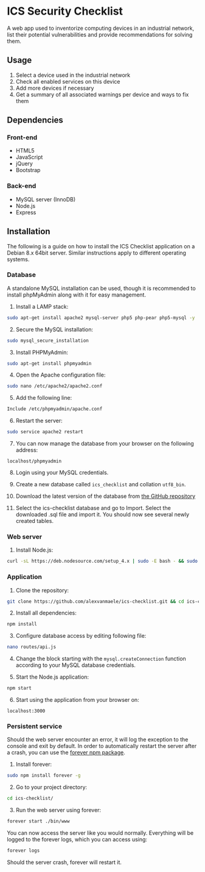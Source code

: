 ICS Security Checklist
=======

A web app used to inventorize computing devices in an industrial network, list their potential vulnerabilities and provide recommendations for solving them.

## Usage
1. Select a device used in the industrial network
2. Check all enabled services on this device
3. Add more devices if necessary    
4. Get a summary of all associated warnings per device and ways to fix them

## Dependencies
### Front-end
* HTML5
* JavaScript
* jQuery
* Bootstrap

### Back-end
* MySQL server (InnoDB)
* Node.js
* Express

## Installation
The following is a guide on how to install the ICS Checklist application on a Debian 8.x 64bit server. Similar instructions apply to different operating systems.

### Database
A standalone MySQL installation can be used, though it is recommended to install phpMyAdmin along with it for easy management.

1. Install a LAMP stack:
  ```sh
  sudo apt-get install apache2 mysql-server php5 php-pear php5-mysql -y
  ```

2. Secure the MySQL installation:
  ```sh
  sudo mysql_secure_installation
  ```

3. Install PHPMyAdmin:
  ```sh
  sudo apt-get install phpmyadmin
  ```

4. Open the Apache configuration file:
  ```sh
  sudo nano /etc/apache2/apache2.conf
  ```

5. Add the following line:
  ```sh
  Include /etc/phpmyadmin/apache.conf
  ```

6. Restart the server:
  ```sh
  sudo service apache2 restart
  ```

7. You can now manage the database from your browser on the following address:
  ```
  localhost/phpmyadmin
  ```

8. Login using your MySQL credentials.

9. Create a new database called ```ics_checklist``` and collation ```utf8_bin```.

10. Download the latest version of the database from [the GitHub repository](https://github.com/alexvanmaele/ics-checklist-database)

11. Select the ics-checklist database and go to Import. Select the downloaded .sql file and import it. You should now see several newly created tables.

### Web server
1. Install Node.js:
  ```sh
  curl -sL https://deb.nodesource.com/setup_4.x | sudo -E bash - && sudo apt-get install -y nodejs
  ```

### Application
1. Clone the repository:
  ```sh
  git clone https://github.com/alexvanmaele/ics-checklist.git && cd ics-checklist
  ```

2. Install all dependencies:
  ```sh
  npm install
  ```

3. Configure database access by editing following file:
  ```sh
  nano routes/api.js
  ```

4. Change the block starting with the ```mysql.createConnection``` function according to your MySQL database credentials.

5. Start the Node.js application:
  ```sh
  npm start
  ```

6. Start using the application from your browser on:
  ```
  localhost:3000
  ```
  
  
### Persistent service
Should the web server encounter an error, it will log the exception to the console and exit by default. In order to automatically restart the server after a crash, you can use the [forever npm package](https://www.npmjs.com/package/forever).

1. Install forever:
  ```sh
  sudo npm install forever -g
  ```
  
2. Go to your project directory:
  ```sh
  cd ics-checklist/
  ```

3. Run the web server using forever:
  ```sh
  forever start ./bin/www
  ```

You can now access the server like you would normally. Everything will be logged to the forever logs, which you can access using:
  ```sh
  forever logs
  ```
  
Should the server crash, forever will restart it.
